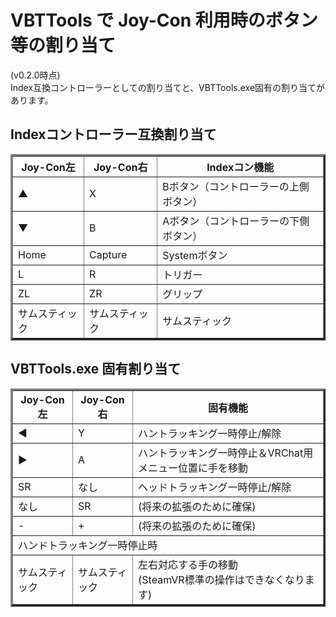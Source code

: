 # VBTTools で Joy-Con 利用時のボタン等の割り当て
(v0.2.0時点)<br>
Index互換コントローラーとしての割り当てと、VBTTools.exe固有の割り当てがあります。

## Indexコントローラー互換割り当て
<table border=3>
<tr><th>Joy-Con左</th><th>Joy-Con右</th><th>Indexコン機能</th></tr>
<tr><td>▲</td><td>X</td><td>Bボタン（コントローラーの上側ボタン）</td></tr>
<tr><td>▼</td><td>B</td><td>Aボタン（コントローラーの下側ボタン）</td></tr>
<tr><td>Home</td><td>Capture</td><td>Systemボタン</td></tr>
<tr><td>L</td><td>R</td><td>トリガー</td></tr>
<tr><td>ZL</td><td>ZR</td><td>グリップ</td></tr>
<tr><td>サムスティック</td><td>サムスティック</td><td>サムスティック</td></tr>
</table>

## VBTTools.exe 固有割り当て
<table border=3>
<tr><th>Joy-Con左</th><th>Joy-Con右</th><th>固有機能</th></tr>
<tr><td>◀</td><td>Y</td><td>ハントラッキング一時停止/解除</td></tr>
<tr><td>▶</td><td>A</td><td>ハントラッキング一時停止＆VRChat用メニュー位置に手を移動</td></tr>
<tr><td>SR</td><td>なし</td><td>ヘッドトラッキング一時停止/解除</td></tr>
<tr><td>なし</td><td>SR</td><td>(将来の拡張のために確保)</td></tr>
<tr><td>-</td><td>+</td><td>(将来の拡張のために確保)</td></tr>
<tr><td colspan="3">ハンドトラッキング一時停止時</td></tr>
<tr><td>サムスティック</td><td>サムスティック</td><td>左右対応する手の移動<br>(SteamVR標準の操作はできなくなります)</td></tr>

</table>



